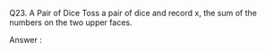 Q23. A Pair of Dice Toss a pair of dice and record x, the
sum of the numbers on the two upper faces.

Answer : 
